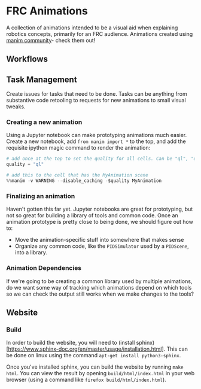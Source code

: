# FRC Animations

A collection of animations intended to be a visual aid when explaining robotics
concepts, primarily for an FRC audience. Animations created using 
[manim community](https://www.manim.community/)- check them out!

## Workflows

## Task Management
Create issues for tasks that need to be done. Tasks can be anything from substantive
code retooling to requests for new animations to small visual tweaks. 

### Creating a new animation
Using a Jupyter notebook can make prototyping animations much easier. Create a 
new notebook, add `from manim import *` to the top, and add the requisite 
ipython magic command to render the animation:

```python
# add once at the top to set the quality for all cells. Can be "ql", "qm", "qh", or "qk".
quality = "ql" 
```
```python
# add this to the cell that has the MyAnimation scene
%%manim -v WARNING --disable_caching -$quality MyAnimation
```

### Finalizing an animation
Haven't gotten this far yet. Jupyter notebooks are great for prototyping, but
not so great for building a library of tools and common code. Once an animation
prototype is pretty close to being done, we should figure out how to:
  - Move the animation-specific stuff into somewhere that makes sense
  - Organize any common code, like the `PIDSimulator` used by a `PIDScene`, into
    a library.

### Animation Dependencies
If we're going to be creating a common library used by multiple animations, do 
we want some way of tracking which animations depend on which tools so we can check
the output still works when we make changes to the tools?

## Website
### Build
In order to build the website, you will need to (install sphinx)[https://www.sphinx-doc.org/en/master/usage/installation.html]. This can be done on linux using the command `apt-get install python3-sphinx`.

Once you've installed sphinx, you can build the website by running `make html`.
You can view the result by opening `build/html/index.html` in your web browser (using a command like `firefox build/html/index.html`).